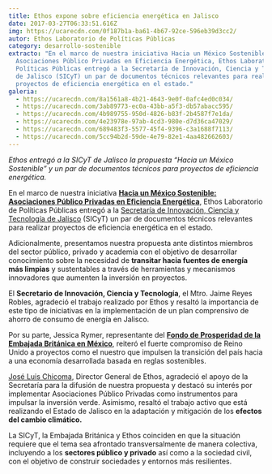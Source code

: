 ```yaml
---
title: Ethos expone sobre eficiencia energética en Jalisco
date: 2017-03-27T06:33:51.616Z
img: https://ucarecdn.com/0f187b1a-ba61-4b67-92ce-596eb39d3cc2/
autor: Ethos Laboratorio de Políticas Públicas
category: desarrollo-sostenible
extracto: "En el marco de nuestra iniciativa Hacia un México Sostenible:
  Asociaciones Público Privadas en Eficiencia Energética, Ethos Laboratorio de
  Políticas Públicas entregó a la Secretaría de Innovación, Ciencia y Tecnología
  de Jalisco (SICyT) un par de documentos técnicos relevantes para realizar
  proyectos de eficiencia energética en el estado."
galeria:
  - https://ucarecdn.com/8a1561a8-4b21-4643-9e0f-0afc4ed0c034/
  - https://ucarecdn.com/3ab89773-ec0a-43bb-a5f3-db57abacc595/
  - https://ucarecdn.com/4b989755-950d-4826-b83f-2b4587f7e1da/
  - https://ucarecdn.com/4e23978e-97ab-4cd3-980e-d7d36ca47029/
  - https://ucarecdn.com/689483f3-5577-45f4-9396-c3a1688f7113/
  - https://ucarecdn.com/5cc94b2d-59de-4e79-82e1-4aa482662603/
---
```

*Ethos entregó a la SICyT de Jalisco la propuesta “Hacia un México Sostenible” y un par de documentos técnicos para proyectos de eficiencia energética.*

En el marco de nuestra iniciativa **[Hacia un México Sostenible: Asociaciones Público Privadas en Eficiencia Energética](https://www.ethos.org.mx/es/publicaciones/eficiencia-energetica/resumen/)**, Ethos Laboratorio de Políticas Públicas entregó a la [Secretaría de Innovación, Ciencia y Tecnología de Jalisco](http://sicyt.jalisco.gob.mx/) (SICyT) un par de documentos técnicos relevantes para realizar proyectos de eficiencia energética en el estado. 

Adicionalmente, presentamos nuestra propuesta ante distintos miembros del sector público, privado y academia con el objetivo de desarrollar conocimiento sobre la necesidad de **transitar hacia fuentes de energía más limpias** y sustentables a través de herramientas y mecanismos innovadores que aumenten la inversión en proyectos.

El **Secretario** **de Innovación, Ciencia y Tecnología**, el Mtro. Jaime Reyes Robles, agradeció el trabajo realizado por Ethos y resaltó la importancia de este tipo de iniciativas en la implementación de un plan comprensivo de ahorro de consumo de energía en Jalisco.

Por su parte, Jessica Rymer, representante del **[Fondo de Prosperidad de la Embajada Británica en México](https://www.gov.uk/government/world-location-news/british-embassy-mexico-city-prosperity-fund-call-for-proposals.es-419)**, reiteró el fuerte compromiso de Reino Unido a proyectos como el nuestro que impulsen la transición del país hacia a una economía desarrollada basada en reglas sostenibles.

[José Luis Chicoma](https://twitter.com/joseluischicoma), Director General de Ethos, agradeció el apoyo de la Secretaría para la difusión de nuestra propuesta y destacó su interés por implementar Asociaciones Público Privadas como instrumentos para impulsar la inversión verde. Asimismo, resaltó el trabajo activo que está realizando el Estado de Jalisco en la adaptación y mitigación de los **efectos del cambio climático.**

La SICyT, la Embajada Británica y Ethos coinciden en que la situación requiere que el tema sea afrontado transversalmente de manera colectiva, incluyendo a los **sectores público y privado** así como a la sociedad civil, con el objetivo de construir sociedades y entornos más resilientes.